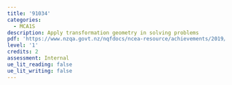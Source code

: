 ```yaml
---
title: '91034'
categories:
  - MCA1S
description: Apply transformation geometry in solving problems
pdf: 'https://www.nzqa.govt.nz/nqfdocs/ncea-resource/achievements/2019/as91034.pdf'
level: '1'
credits: 2
assessment: Internal
ue_lit_reading: false
ue_lit_writing: false
---
```


